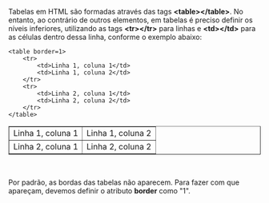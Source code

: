 Tabelas em HTML são formadas através das tags <b><table\></table\></b>. No entanto, ao contrário de outros elementos,
em tabelas é preciso definir os níveis inferiores, utilizando as tags <b><tr\></tr\></b> para linhas e <b><td\></td\></b> 
para as células dentro dessa linha, conforme o exemplo abaixo:

	<table border=1>
		<tr>
			<td>Linha 1, coluna 1</td>
			<td>Linha 1, coluna 2</td>
		</tr>
		<tr>
			<td>Linha 2, coluna 1</td>
			<td>Linha 2, coluna 2</td>
		</tr>
	</table>

	
<table border=1>
	<tr>
		<td>Linha 1, coluna 1</td>
		<td>Linha 1, coluna 2</td>
	</tr>
	<tr>
		<td>Linha 2, coluna 1</td>
		<td>Linha 2, coluna 2</td>
	</tr>
</table><br/>

Por padrão, as bordas das tabelas não aparecem. Para fazer com que apareçam, devemos definir o
atributo <b>border</b> como "1".
